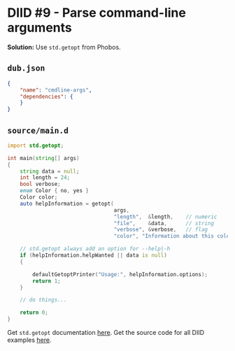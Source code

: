 # DIID #9 - Parse command-line arguments

**Solution:** Use `std.getopt` from Phobos.

## `dub.json`

```json
{
    "name": "cmdline-args",
    "dependencies": {   
    }
}
```

## `source/main.d`

```d
import std.getopt;

int main(string[] args)
{
    string data = null;
    int length = 24;
    bool verbose;
    enum Color { no, yes }
    Color color;
    auto helpInformation = getopt(
                                  args,
                                  "length",  &length,    // numeric
                                  "file",    &data,      // string
                                  "verbose", &verbose,   // flag
                                  "color", "Information about this color", &color);    // enum

    // std.getopt always add an option for --help|-h
    if (helpInformation.helpWanted || data is null) 
    {

        defaultGetoptPrinter("Usage:", helpInformation.options);
        return 1;
    }

    // do things...

    return 0;
}
``` 

Get `std.getopt` documentation [here](https://dlang.org/phobos/std_getopt.html).
Get the source code for all DIID examples [here](https://github.com/p0nce/DIID).